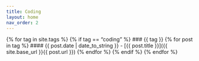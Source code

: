 ```yaml
---
title: Coding
layout: home
nav_order: 2
---
```


{% for tag in site.tags %}
  {% if tag == “coding” %}
    ### {{ tag }}
    {% for post in tag %}
      #### {{ post.date | date_to_string }} - [{{ post.title }}]({{ site.base_url }}{{ post.url }})
    {% endfor %}
  {% endif %} 
{% endfor %}